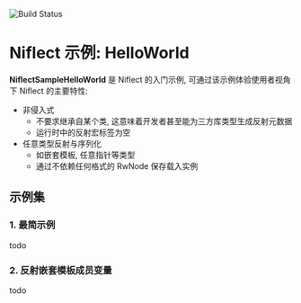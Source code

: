 ![Build Status](https://github.com/sainimu78/NiflectSampleHelloWorld/actions/workflows/Windows.yml/badge.svg)

# Niflect 示例: HelloWorld

**NiflectSampleHelloWorld** 是 Niflect 的入门示例, 可通过该示例体验使用者视角下 Niflect 的主要特性:

- 非侵入式
  - 不要求继承自某个类, 这意味着开发者甚至能为三方库类型生成反射元数据
  - 运行时中的反射宏标签为空
- 任意类型反射与序列化
  - 如嵌套模板, 任意指针等类型
  - 通过不依赖任何格式的 RwNode 保存载入实例

## 示例集

### 1. 最简示例

todo

### 2. 反射嵌套模板成员变量

todo